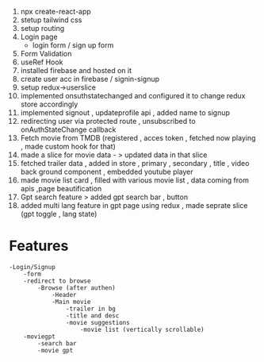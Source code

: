 1. npx create-react-app
2. stetup tailwind css
3. setup routing
4. Login page
    - login form / sign up form
5. Form Validation
6. useRef Hook
7. installed firebase and hosted on it
8. create user acc in firebase / signin-signup
9. setup redux->userslice
10. implemented onsuthstatechanged and configured it to change redux store accordingly
10. implemented signout , updateprofile api , added name to signup
11. redirecting user via protected route , unsubscribed to onAuthStateChange callback
11. Fetch movie from TMDB (registered , acces token , fetched now playing , made custom hook for that)
12. made a slice for movie data - > updated data in that slice
13. fetched trailer data , added in store , primary , secondary , title , video back ground component , embedded youtube player
14. made movie list card , filled with various movie list , data coming from apis  ,page beautification
15. Gpt search feature > added gpt search bar , button 
16. added multi lang feature in gpt page using redux , made seprate slice (gpt toggle , lang state)

# Features
    -Login/Signup
        -form
        -redirect to browse
            -Browse (after authen)
                -Header
                -Main movie
                    -trailer in bg
                    -title and desc
                    -movie suggestions
                        -movie list (vertically scrollable)
        -moviegpt
            -search bar
            -movie gpt